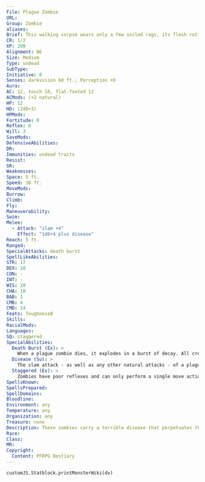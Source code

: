 ```yaml
---
File: Plague Zombie
URL: 
Group: Zombie
aliases: 
Brief: This walking corpse wears only a few soiled rags, its flesh rotting off its bones as it stumbles forward, arms outstretched.
CR: 1/2
XP: 200
Alignment: NE
Size: Medium
Type: undead
SubType: 
Initiative: 0
Senses: darkvision 60 ft.; Perception +0
Aura: 
AC: 12, touch 10, flat-footed 12
ACMods: (+2 natural)
HP: 12
HD: (2d8+3)
HPMods: 
Fortitude: 0
Reflex: 0
Will: 3
SaveMods: 
DefensiveAbilities: 
DR: 
Immunities: undead traits
Resist: 
SR: 
Weaknesses: 
Space: 5 ft.
Speed: 30 ft.
MoveMods: 
Burrow: 
Climb: 
Fly: 
Maneuverability: 
Swim: 
Melee: 
  - Attack: "slam +4"
    Effect: "1d6+4 plus disease"
Reach: 5 ft.
Ranged: 
SpecialAttacks: death burst
SpellLikeAbilities: 
STR: 17
DEX: 10
CON: -
INT: -
WIS: 10
CHA: 10
BAB: 1
CMB: 4
CMD: 14
Feats: ToughnessB
Skills: 
RacialMods: 
Languages: 
SQ: staggered
SpecialAbilities:
  Death Burst (Ex): >
    When a plague zombie dies, it explodes in a burst of decay. All creatures adjacent to the plague zombie are exposed to its plague as if struck by a slam attack and must make a Fortitude save or contract zombie rot.
  Disease (Su): >
    The slam attack - as well as any other natural attacks - of a plague zombie carries the zombie rot disease. Zombie rot: slam; save Fort DC 11; onset 1d4 days; frequency 1/day; effect 1d2 Con, this damage cannot be healed while the creature is infected; cure 2 consecutive saves. Anyone who dies while infected rises as a plague zombie in 2d6 hours.
  Staggered (Ex): >
    Zombies have poor reflexes and can only perform a single move action or standard action each round. A zombie can move up to its speed and attack in the same round as a charge action.
SpellsKnown: 
SpellsPrepared: 
SpellDomains: 
Bloodline: 
Environment: any
Temperature: any
Organization: any
Treasure: none
Description: These zombies carry a terrible disease that perpetuates their undead lineage-those infected by a plague zombie's contagion rise as zombies themselves when they perish.
Race: 
Class: 
MR: 
Copyright:
  Content: PFRPG Bestiary
---
```

```dataviewjs
customJS.Statblock.printMonsterWiki(dv)
```
